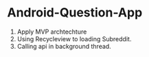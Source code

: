 # Android-Question-App
1. Apply MVP archtechture
2. Using Recycleview to loading Subreddit.
3. Calling api in background thread.
